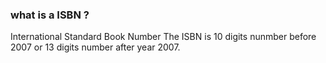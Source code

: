 ### what is a ISBN ?
International Standard Book Number
The ISBN is 10 digits nunmber before 2007 or 13 digits number after year 2007.